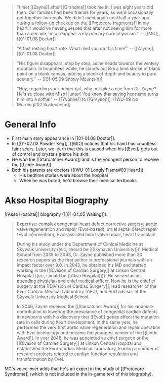 
> "I met [[Zayne]] after [[Grandma]] took me in. I was eight years old then. Our families had been friends for years, so we'd occasionally get together for meals. We didn't meet again until half a year ago, during a follow-up checkup on the [[Protocore fragments]] in my heart. I would've never guessed that after not seeing him for more than a decade, he'd reappear a my primary care physician." 
> -- [[MC]], [[01-01.08 Doctor]]

> "A fast resting heart rate. What riled you up this time?" 
> -- [[Zayne]], [[01-01.08 Doctor]]

> "His figure disappears, step by step, as he heads towards the wintery mountain. In boundless white, he stands out like a lone stroke of black paint on a blank canvas, adding a touch of depth and beauty to pure scenery."
> -- [[01-05.09 Snowy Mountain]]

> "Hey, regarding your hunter girl, why not take a cue from Dr. Zayne? He's so close with Miss Hunter! You know that saying her name turns him into a softie!"
> -- [[Yvonne]] to [[Greyson]], [[WU-09 No Morning#02 Sustenance]]

# General Info

* First main story appearance in [[01-01.08 Doctor]].
* In [[01-02.03 Powder Keg]], [[MC]] notices that his hand has countless faint scars. Later, we learn that this is caused when his [[Evol]] gets out of control and crystals pierce his skin.
* He won the [[Starcatcher Award]] and is the youngest person to receive the [[Linde Award]].
* Both his parents are doctors ([[WU-01 Longly Flame#03 Heart]])
	* His bedtime stories were about the hospital
	* When he was bored, he'd browse their medical textbooks

# Akso Hospital Biography

[[Akso Hospital]] biography ([[01-04.05 Waiting]]):
> Expertise: complex congenital heart defect corrective surgery, aortic valve regeneration and repair (Evol-based), atrial septal defect repair (Evol Intervention), Evol-assisted heart valve repair, heart transplant.
> 
> During his study under the Department of Clinical Medicine at Skywalk University ((sic, should be [[Skyhaven University]])) Medical School from 2035 to 2043, Dr. Zayne published more than 30 research papers as the first author in professional journals with an impact factor over 9.0. In 2043, he obtained his MD and started working in the [[Division of Cardiac Surgery]] at Linkon Central Hospital ((sic, should be [[Akso Hospital]])). He served as an attending physician and chief medical officer. Now he is the chief of surgery at the [[Division of Cardiac Surgery]], lead researcher of the Evol-Cardiac Medical Laboratory (AEC), and PhD advisor of the Skywalk University Medical School.
> 
> In 2046, Zayne received the [[Starcatcher Award]] for his landmark contribution to lowering the prevalance of congenital cardiac defects in newborns with his discovery that [[Evol]] genes affect the mutation rate in cells during heart development. In the same year, he performed the very first aortic valve regeneration and repair operation with Evol technology and became the youngest winner of the [[Linde Award]]. In year 2048, he was appointed as chief surgeon of the [[Division of Cardiac Surgery]] at Linkon Central Hospital and established the Evol-cardiac Medical Laboratory, leading a number of research projects related to cardiac function regulation and transformation by Evol.

MC's voice-over adds that he's an expert in the study of [[Protocore Syndrome]] (which is not included in the in-game text of this biography).